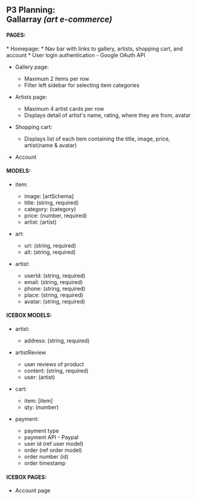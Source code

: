 <h2>P3 Planning:<br/>
Gallarray <i>(art e-commerce)</i></h2>

<h4>PAGES:</h4>
* Homepage:
    * Nav bar with links to gallery, artists, shopping cart, and account
    * User login authentication - Google OAuth API

* Gallery page:
    * Maximum 2 items per row
    * Filter left sidebar for selecting item categories

* Artists page:
    * Maximum 4 artist cards per row
    * Displays detail of artist's name, rating, where they are from, avatar

* Shopping cart:
    * Displays list of each item containing the title, image, price, artist(name & avatar)

* Account


<h4>MODELS:</h4>

* item:
    * image: [artSchema]
    * title: (string, required)
    * category: (category)
    * price: (number, required)
    * artist: (artist)

* art:
    * url: (string, required)
    * alt: (string, required)

* artist:
    * userId: (string, required)
    * email: (string, required)
    * phone: (string, required)
    * place: (string, required)
    * avatar: (string, required)


<h4>ICEBOX MODELS:</h4>

* artist:
    * address: (string, required)

* artistReview
    * user reviews of product
    * content: (string, required)
    * user: (artist)

* cart:
    * item: [item]
    * qty: (number)

* payment:
    * payment type
    * payment API - Paypal
    * user id (ref user model)
    * order (ref order model)
    * order number (id)
    * order timestamp


<h4>ICEBOX PAGES:</h4>

* Account page